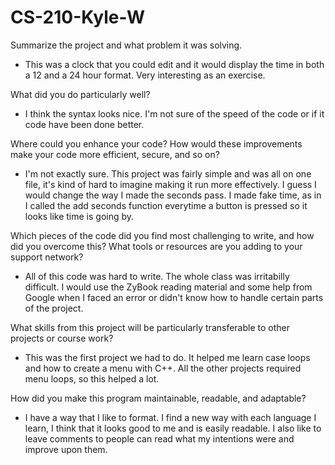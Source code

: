 # CS-210-Kyle-W


Summarize the project and what problem it was solving.

- This was a clock that you could edit and it would display the time in both a 12 and a 24 hour format. Very interesting as an exercise.
  
  
What did you do particularly well?

- I think the syntax looks nice. I'm not sure of the speed of the code or if it code have been done better.
  
  
Where could you enhance your code? How would these improvements make your code more efficient, secure, and so on?

- I'm not exactly sure. This project was fairly simple and was all on one file, it's kind of hard to imagine making it run more effectively. I guess I would change the way I made the seconds pass. I made fake time, as in I called the add seconds function everytime a button is pressed so it looks like time is going by.
  
  
Which pieces of the code did you find most challenging to write, and how did you overcome this? What tools or resources are you adding to your support network?

- All of this code was hard to write. The whole class was irritabilly difficult. I would use the ZyBook reading material and some help from Google when I faced an error or didn't know how to handle certain parts of the project.
  
  
What skills from this project will be particularly transferable to other projects or course work?

- This was the first project we had to do. It helped me learn case loops and how to create a menu with C++. All the other projects required menu loops, so this helped a lot.
  
  
How did you make this program maintainable, readable, and adaptable?

- I have a way that I like to format. I find a new way with each language I learn, I think that it looks good to me and is easily readable. I also like to leave comments to people can read what my intentions were and improve upon them.

